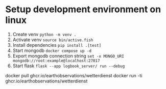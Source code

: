 

# Setup development environment on linux
1. Create venv ```python -m venv .```
2. Activate venv ```source bin/active.fish```
3. Install dependencies ```pip install .[test] ```
4. Start mongodb ```docker compose up -d```
5. Export mongodb connection string ```set -x MONGO_URI mongodb://root:example@localhost:27017```
6. Start flask ```flask --app logbook_server/ run --debug```

docker pull ghcr.io/earthobservations/wetterdienst
docker run -ti ghcr.io/earthobservations/wetterdienst